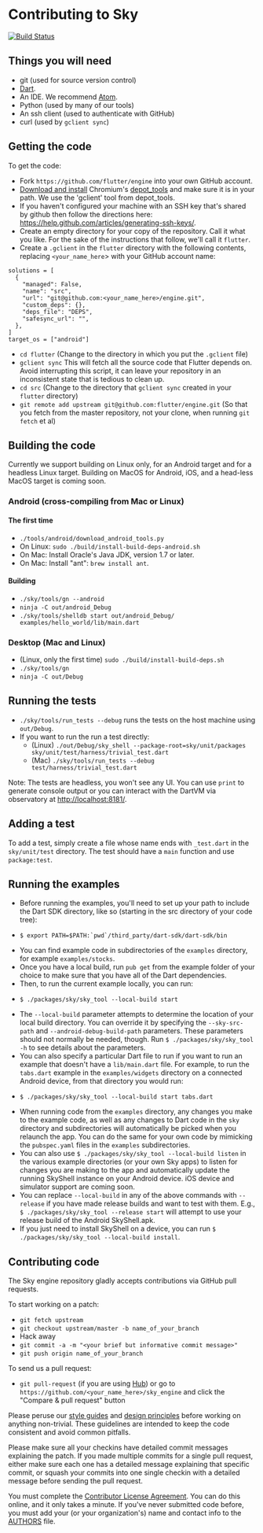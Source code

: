 Contributing to Sky
===================

[![Build Status](https://travis-ci.org/flutter/engine.svg)](https://travis-ci.org/flutter/engine)

Things you will need
--------------------

 * git (used for source version control)
 * [Dart](https://www.dartlang.org/downloads/linux.html).
 * An IDE. We recommend [Atom](https://github.com/flutter/engine/wiki/Using-Atom-with-Flutter).
 * Python (used by many of our tools)
 * An ssh client (used to authenticate with GitHub)
 * curl (used by `gclient sync`)

Getting the code
----------------

To get the code:

 * Fork `https://github.com/flutter/engine` into your own GitHub account.
 * [Download and install](http://www.chromium.org/developers/how-tos/install-depot-tools) Chromium's [depot_tools](http://www.chromium.org/developers/how-tos/install-depot-tools)
   and make sure it is in your path. We use the 'gclient' tool from depot_tools.
 * If you haven't configured your machine with an SSH key that's shared by github then
   follow the directions here: https://help.github.com/articles/generating-ssh-keys/.
 * Create an empty directory for your copy of the repository. Call it what you like. For
   the sake of the instructions that follow, we'll call it `flutter`.
 * Create a `.gclient` in the `flutter` directory with the following contents, replacing
   `<your_name_here`> with your GitHub account name:

```
solutions = [
  {
    "managed": False,
    "name": "src",
    "url": "git@github.com:<your_name_here>/engine.git",
    "custom_deps": {},
    "deps_file": "DEPS",
    "safesync_url": "",
  },
]
target_os = ["android"]
```
 * `cd flutter` (Change to the directory in which you put the `.gclient` file)
 * `gclient sync` This will fetch all the source code that Flutter depends on. Avoid interrupting this script, it can leave your repository in an inconsistent state that is tedious to clean up.
 * `cd src` (Change to the directory that `gclient sync` created in your `flutter` directory)
 * `git remote add upstream git@github.com:flutter/engine.git` (So that you fetch from the master repository, not your clone, when running `git fetch` et al)

Building the code
-----------------

Currently we support building on Linux only, for an Android target and for a headless Linux
target. Building on MacOS for Android, iOS, and a head-less MacOS target is coming soon.

### Android (cross-compiling from Mac or Linux)

#### The first time

* `./tools/android/download_android_tools.py`
* On Linux: `sudo ./build/install-build-deps-android.sh`
* On Mac: Install Oracle's Java JDK, version 1.7 or later.
* On Mac: Install "ant": `brew install ant`.

#### Building

* `./sky/tools/gn --android`
* `ninja -C out/android_Debug`
* `./sky/tools/shelldb start out/android_Debug/ examples/hello_world/lib/main.dart`

### Desktop (Mac and Linux)

* (Linux, only the first time) `sudo ./build/install-build-deps.sh`
* `./sky/tools/gn`
* `ninja -C out/Debug`

Running the tests
-----------------

* `./sky/tools/run_tests --debug` runs the tests on the host machine using `out/Debug`.
* If you want to run the run a test directly:
  - (Linux) `./out/Debug/sky_shell --package-root=sky/unit/packages sky/unit/test/harness/trivial_test.dart`
  - (Mac) `./sky/tools/run_tests --debug test/harness/trivial_test.dart`

Note: The tests are headless, you won't see any UI. You can use `print` to generate console output or you can interact with the DartVM via observatory at [http://localhost:8181/](http://localhost:8181/).

Adding a test
-------------

To add a test, simply create a file whose name ends with `_test.dart` in the `sky/unit/test` directory.
The test should have a `main` function and use `package:test`.

Running the examples
--------------------

* Before running the examples, you'll need to set up your path to include the Dart SDK directory, like so (starting in the src directory of your code tree):
 - ``$ export PATH=$PATH:`pwd`/third_party/dart-sdk/dart-sdk/bin``
* You can find example code in subdirectories of the `examples` directory, for example `examples/stocks`.
* Once you have a local build, run `pub get` from the example folder of your choice to make sure that you have all of the Dart dependencies.
* Then, to run the current example locally, you can run:
 - `$ ./packages/sky/sky_tool --local-build start`
* The `--local-build` parameter attempts to determine the location of your local build directory. You can override it by specifying the `--sky-src-path` and `--android-debug-build-path` parameters. These parameters should not normally be needed, though. Run `$ ./packages/sky/sky_tool -h` to see details about the parameters.
* You can also specify a particular Dart file to run if you want to run an example that doesn't have a `lib/main.dart` file.  For example, to run the `tabs.dart` example in the `examples/widgets` directory on a connected Android device, from that directory you would run:
 - `$ ./packages/sky/sky_tool --local-build start tabs.dart`
* When running code from the `examples` directory, any changes you make to the example code, as well as any changes to Dart code in the `sky` directory and subdirectories will automatically be picked when you relaunch the app.  You can do the same for your own code by mimicking the `pubspec.yaml` files in the `examples` subdirectories.
* You can also use `$ ./packages/sky/sky_tool --local-build listen` in the various example directories (or your own Sky apps) to listen for changes you are making to the app and automatically update the running SkyShell instance on your Android device.  iOS device and simulator support are coming soon.
* You can replace `--local-build` in any of the above commands with `--release` if you have made release builds and want to test with them.  E.g., `$ ./packages/sky/sky_tool --release start` will attempt to use your release build of the Android SkyShell.apk.
* If you just need to install SkyShell on a device, you can run `$ ./packages/sky/sky_tool --local-build install`.

Contributing code
-----------------

The Sky engine repository gladly accepts contributions via GitHub pull requests.

To start working on a patch:

 * `git fetch upstream`
 * `git checkout upstream/master -b name_of_your_branch`
 * Hack away
 * `git commit -a -m "<your brief but informative commit message>"`
 * `git push origin name_of_your_branch`

To send us a pull request:

 * `git pull-request` (if you are using [Hub](http://github.com/github/hub/)) or go to `https://github.com/<your_name_here>/sky_engine` and click the
   "Compare & pull request" button

Please peruse our [style guides](sky/specs/style-guide.md) and
[design principles](sky/specs/design.md) before working on anything
non-trivial. These guidelines are intended to keep the code consistent
and avoid common pitfalls.

Please make sure all your checkins have detailed commit messages explaining the patch.
If you made multiple commits for a single pull request, either make sure each one has a detailed
message explaining that specific commit, or squash your commits into one single checkin with a
detailed message before sending the pull request.

You must complete the
[Contributor License Agreement](https://cla.developers.google.com/clas).
You can do this online, and it only takes a minute.
If you've never submitted code before, you must add your (or your
organization's) name and contact info to the [AUTHORS](AUTHORS) file.

